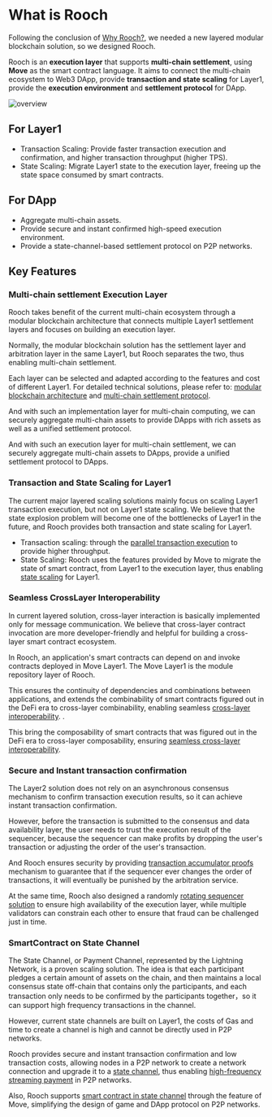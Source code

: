 # What is Rooch

Following the conclusion of [Why Rooch?](01-why-rooch.md), we needed a new layered modular blockchain solution, so we designed Rooch.

Rooch is an **execution layer** that supports **multi-chain settlement**, using **Move** as the smart contract language. It aims to connect the multi-chain ecosystem to Web3 DApp, provide **transaction and state scaling** for Layer1, provide the **execution environment** and **settlement protocol** for DApp.

![overview](/diagram/rooch-overview.svg)

## For Layer1

* Transaction Scaling: Provide faster transaction execution and confirmation, and higher transaction throughput (higher TPS).
* State Scaling: Migrate Layer1 state to the execution layer, freeing up the state space consumed by smart contracts.

## For DApp

* Aggregate multi-chain assets.
* Provide secure and instant confirmed high-speed execution environment.
* Provide a state-channel-based settlement protocol on P2P networks.

## Key Features

### Multi-chain settlement Execution Layer

Rooch takes benefit of the current multi-chain ecosystem through a modular blockchain architecture that connects multiple Layer1 settlement layers and focuses on building an execution layer. 

Normally, the modular blockchain solution has the settlement layer and arbitration layer in the same Layer1, but Rooch separates the two, thus enabling multi-chain settlement.

Each layer can be selected and adapted according to the features and cost of different Layer1. For detailed technical solutions, please refer to: [modular blockchain architecture](04-technology/01-modular-blockchain-architecture/index.md) and [multi-chain settlement protocol](04-technology/01-modular-blockchain-architecture/01-multi-chain-settlement-protocol.md).

And with such an implementation layer for multi-chain computing, we can securely aggregate multi-chain assets to provide DApps with rich assets as well as a unified settlement protocol.

And with such an execution layer for multi-chain settlement, we can securely aggregate multi-chain assets to DApps, provide a unified settlement protocol to DApps.

### Transaction and State Scaling for Layer1

The current major layered scaling solutions mainly focus on scaling Layer1 transaction execution, but not on Layer1 state scaling. We believe that the state explosion problem will become one of the bottlenecks of Layer1 in the future, and Rooch provides both transaction and state scaling for Layer1.

* Transaction scaling: through the [parallel transaction execution](04-technology/05-parallel-transaction-execution.md) to provide higher throughput.
* State Scaling: Rooch uses the features provided by Move to migrate the state of smart contract, from Layer1 to the execution layer, thus enabling [state scaling](04-technology/06-state-scaling.md) for Layer1.

### Seamless CrossLayer Interoperability

In current layered solution, cross-layer interaction is basically implemented only for message communication. We believe that cross-layer contract invocation are more developer-friendly and helpful for building a cross-layer smart contract ecosystem.

In Rooch, an application's smart contracts can depend on and invoke contracts deployed in Move Layer1. The Move Layer1 is the module repository layer of Rooch.

This ensures the continuity of dependencies and combinations between applications, and extends the combinability of smart contracts figured out in the DeFi era to cross-layer combinability, enabling seamless [cross-layer interoperability](04-technology/07-move-on-rooch/01-cross-layer-interoperability.md). .

This bring the composability of smart contracts that was figured out in the DeFi era to cross-layer composability, ensuring [seamless cross-layer interoperability](04-technology/07-move-on-rooch/01-cross-layer-interoperability.md).


### Secure and Instant transaction confirmation

The Layer2 solution does not rely on an asynchronous consensus mechanism to confirm transaction execution results, so it can achieve instant transaction confirmation. 

However, before the transaction is submitted to the consensus and data availability layer, the user needs to trust the execution result of the sequencer, because the sequencer can make profits by dropping the user's transaction or adjusting the order of the user's transaction.


And Rooch ensures security by providing [transaction accumulator proofs](04-technology/03-transaction-accumulator-proofs.md) mechanism to guarantee that if the sequencer ever changes the order of transactions, it will eventually be punished by the arbitration service.

At the same time, Rooch also designed a randomly [rotating sequencer solution](04-technology/04-decentralized-validator-network.md) to ensure high availability of the execution layer, while multiple validators can constrain each other to ensure that fraud can be challenged just in time.


### SmartContract on State Channel

The State Channel, or Payment Channel, represented by the Lightning Network, is a proven scaling solution. The idea is that each participant pledges a certain amount of assets on the chain, and then maintains a local consensus state off-chain that contains only the participants, and each transaction only needs to be confirmed by the participants together，so it can support high frequency transactions in the channel.

However, current state channels are built on Layer1, the costs of Gas and time to create a channel is high and cannot be directly used in P2P networks. 

Rooch provides secure and instant transaction confirmation and low transaction costs, allowing nodes in a P2P network to create a network connection and upgrade it to a [state channel](04-technology/08-state-channel/index.md), thus enabling [high-frequency streaming payment](04-technology/08-state-channel/01-streaming-payment.md) in P2P networks.

Also, Rooch supports [smart contract in state channel](04-technology/08-state-channel/02-channel-contract.md) through the feature of Move, simplifying the design of game and DApp protocol on P2P networks.
